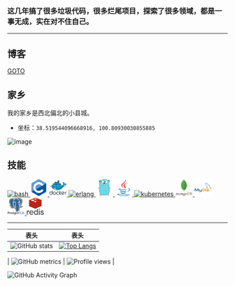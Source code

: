 ### 这几年搞了很多垃圾代码，很多烂尾项目，探索了很多领域，都是一事无成，实在对不住自己。
---
## 博客
<a href = "https://wwhai.github.io">GOTO</a>
## 家乡
我的家乡是西北偏北的小县城。
- 坐标：`38.519544096668916, 100.80930030855885`

![image](https://user-images.githubusercontent.com/20577297/126872736-a6df0a34-8244-4648-8c69-e117e0726960.png)

## 技能

<p align="left"> <a href="https://www.gnu.org/software/bash/" target="_blank" rel="noreferrer"> <img src="https://www.vectorlogo.zone/logos/gnu_bash/gnu_bash-icon.svg" alt="bash" width="40" height="40"/> </a> <a href="https://www.cprogramming.com/" target="_blank" rel="noreferrer"> <img src="https://raw.githubusercontent.com/devicons/devicon/master/icons/c/c-original.svg" alt="c" width="40" height="40"/> </a> <a href="https://www.docker.com/" target="_blank" rel="noreferrer"> <img src="https://raw.githubusercontent.com/devicons/devicon/master/icons/docker/docker-original-wordmark.svg" alt="docker" width="40" height="40"/> </a> <a href="https://www.erlang.org/" target="_blank" rel="noreferrer"> <img src="https://www.vectorlogo.zone/logos/erlang/erlang-official.svg" alt="erlang" width="40" height="40"/> </a> <a href="https://golang.org" target="_blank" rel="noreferrer"> <img src="https://raw.githubusercontent.com/devicons/devicon/master/icons/go/go-original.svg" alt="go" width="40" height="40"/> </a> <a href="https://www.java.com" target="_blank" rel="noreferrer"> <img src="https://raw.githubusercontent.com/devicons/devicon/master/icons/java/java-original.svg" alt="java" width="40" height="40"/> </a> <a href="https://kubernetes.io" target="_blank" rel="noreferrer"> <img src="https://www.vectorlogo.zone/logos/kubernetes/kubernetes-icon.svg" alt="kubernetes" width="40" height="40"/> </a> <a href="https://www.mongodb.com/" target="_blank" rel="noreferrer"> <img src="https://raw.githubusercontent.com/devicons/devicon/master/icons/mongodb/mongodb-original-wordmark.svg" alt="mongodb" width="40" height="40"/> </a> <a href="https://www.mysql.com/" target="_blank" rel="noreferrer"> <img src="https://raw.githubusercontent.com/devicons/devicon/master/icons/mysql/mysql-original-wordmark.svg" alt="mysql" width="40" height="40"/> </a> <a href="https://www.postgresql.org" target="_blank" rel="noreferrer"> <img src="https://raw.githubusercontent.com/devicons/devicon/master/icons/postgresql/postgresql-original-wordmark.svg" alt="postgresql" width="40" height="40"/> </a> <a href="https://redis.io" target="_blank" rel="noreferrer"> <img src="https://raw.githubusercontent.com/devicons/devicon/master/icons/redis/redis-original-wordmark.svg" alt="redis" width="40" height="40"/> </a> </p>

---
|  表头   | 表头  |
|  ----  | ----  |
| ![GitHub stats](https://github-readme-stats.vercel.app/api?username=wwhai&show_icons=true&count_private=true)  | [![Top Langs](https://github-readme-stats.vercel.app/api/top-langs/?username=wwhai)](https://github.com/anuraghazra/github-readme-stats) |

|  ![GitHub metrics](https://metrics.lecoq.io/wwhai)       |    ![Profile views](https://gpvc.arturio.dev/wwhai)   |




![GitHub Activity Graph](https://activity-graph.herokuapp.com/graph?username=wwhai)  

  
